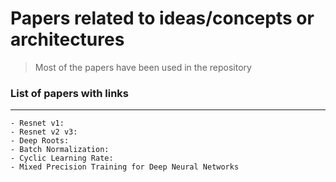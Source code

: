# Papers related to ideas/concepts or architectures 

> Most of the papers have been used in the repository

### List of papers with links

----

    - Resnet v1:
    - Resnet v2 v3:
    - Deep Roots: 
    - Batch Normalization:
    - Cyclic Learning Rate:
    - Mixed Precision Training for Deep Neural Networks
